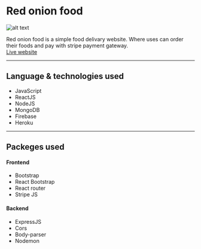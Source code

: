 # **Red onion food**

![alt text](https://www.dl.dropboxusercontent.com/s/v9784uslik6eoe2/redonion.png?dl=0)

Red onion food is a simple food delivary website. Where uses can order their foods and pay with stripe payment gateway.
<br />
[Live website](https://red-onion-ishad.netlify.app)

---

## **Language & technologies used**
* JavaScript
* ReactJS
* NodeJS
* MongoDB
* Firebase
* Heroku

---

## **Packeges used**

#### Frontend
* Bootstrap
* React Bootstrap
* React router
* Stripe JS

#### Backend
* ExpressJS
* Cors
* Body-parser
* Nodemon
